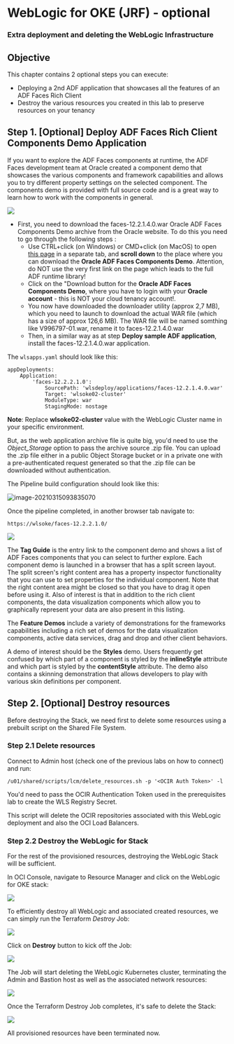 # WebLogic for OKE (JRF) - optional

### Extra deployment and deleting the WebLogic Infrastructure



## Objective

This chapter contains 2 optional steps you can execute:

- Deploying a 2nd ADF application that showcases all the features of an ADF Faces Rich Client
- Destroy the various resources you created in this lab to preserve resources on your tenancy



## Step 1. [Optional] Deploy ADF Faces Rich Client Components Demo Application

If you want to explore the ADF Faces components at runtime, the ADF Faces development team at Oracle created a component demo that showcases the various components and framework capabilities and allows you to try different property settings on the selected component. The components demo is provided with full source code and is a great way to learn how to work with the components in general. 

![](images/wlsforocionokedelete/image-100.png)



- First, you need to download the faces-12.2.1.4.0.war Oracle ADF Faces Components Demo archive from the Oracle website.  To do this you need to go through the following steps : 
    - Use CTRL+click (on Windows) or CMD+click (on MacOS) to open [this page](https://www.oracle.com/tools/downloads/application-development-framework-downloads.html) in a separate tab, and **scroll down** to the place where you can download the **Oracle ADF Faces Components Demo**.  Attention, do NOT use the very first link on the page which leads to the full ADF runtime library!
    - Click on the "Download button for the **Oracle ADF Faces Components Demo**, where you have to login with your **Oracle account** - this is NOT your cloud tenancy account!.
    - You now have downloaded the downloader utility (approx 2,7 MB), which you need to launch to download the actual WAR file (which has a size of approx 126,6 MB).  The WAR file will be named somthing like V996797-01.war, rename it to faces-12.2.1.4.0.war 
    - Then, in a similar way as at step **Deploy sample ADF application**, install the faces-12.2.1.4.0.war application. 

The `wlsapps.yaml` should look like this:

```
appDeployments:
    Application:
        'faces-12.2.2.1.0':
            SourcePath: 'wlsdeploy/applications/faces-12.2.1.4.0.war'
            Target: 'wlsoke02-cluster'
            ModuleType: war
            StagingMode: nostage
```

**Note**: Replace **wlsoke02-cluster** value with the WebLogic Cluster name in your specific environment.



But, as the web application archive file is quite big, you'd need to use the *Object_Storage* option to pass the archive source .zip file. You can upload the .zip file either in a public Object Storage bucket or in a private one with a pre-authenticated request generated so that the .zip file can be downloaded without authentication. 



The Pipeline build configuration should look like this:

![image-20210315093835070](images/wlsforocionokedelete/image-105.png)



Once the pipeline completed, in another browser tab navigate to:

```
https://wlsoke/faces-12.2.2.1.0/
```

![](images/wlsforocionokedelete/image-110.png)



The **Tag Guide** is the entry link to the component demo and shows a list of ADF Faces components that you can select to further explore. Each component demo is launched in a browser that has a split screen layout. The split screen's right content area has a property inspector functionality that you can use to set properties for the individual component. Note that the right content area might be closed so that you have to drag it open before using it. Also of interest is that in addition to the rich client components, the data visualization components which allow you to graphically represent your data are also present in this listing.

The **Feature Demos** include a variety of demonstrations for the frameworks capabilities including a rich set of demos for the data visualization components, active data services, drag and drop and other client behaviors.

A demo of interest should be the **Styles** demo. Users frequently get confused by which part of a component is styled by the **inlineStyle** attribute and which part is styled by the **contentStyle** attribute. The demo also contains a skinning demonstration that allows developers to play with various skin definitions per component.



## Step 2. [Optional] Destroy resources

Before destroying the Stack, we need first to delete some resources using a prebuilt script on the Shared File System.



### Step 2.1 Delete resources

Connect to Admin host (check one of the previous labs on how to connect) and run:

```
/u01/shared/scripts/lcm/delete_resources.sh -p '<OCIR Auth Token>' -l
```

You'd need to pass the OCIR Authentication Token used in the prerequisites lab to create the WLS Registry Secret.

This script will delete the OCIR repositories associated with this WebLogic deployment and also the OCI Load Balancers.



### Step 2.2 Destroy the WebLogic for Stack

For the rest of the provisioned resources, destroying the WebLogic Stack will be sufficient.

In OCI Console, navigate to Resource Manager and click on the WebLogic for OKE stack:

![](images/wlsforocionokedelete/image-010.png)



To efficiently destroy all WebLogic and associated created resources, we can simply run the Terraform *Destroy* Job:

![](images/wlsforocionokedelete/image-020.png)



Click on **Destroy** button to kick off the Job:

![](images/wlsforocionokedelete/image-030.png)



The Job will start deleting the WebLogic Kubernetes cluster, terminating the Admin and Bastion host as well as the associated network resources:

![](images/wlsforocionokedelete/image-040.png)



Once the Terraform Destroy Job completes, it's safe to delete the Stack:

![](images/wlsforocionokedelete/image-050.png)



All provisioned resources have been terminated now.